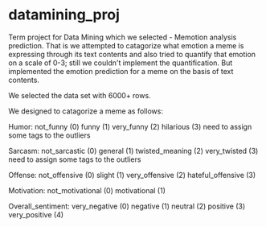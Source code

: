 # datamining_proj
Term project for Data Mining which we selected - Memotion analysis prediction. That is we attempted to catagorize what emotion a meme is expressing through its text contents and also tried to quantify that emotion on a scale of 0-3; still we couldn't implement the quantification. But implemented the emotion prediction for a meme on the basis of text contents.

We selected the data set with 6000+ rows.

We designed to catagorize a meme as follows:

Humor:
not_funny   (0)
funny       (1)
very_funny  (2)
hilarious   (3)
need to assign some tags to the outliers

Sarcasm:
not_sarcastic   (0)
general         (1)
twisted_meaning (2)
very_twisted    (3)
need to assign some tags to the outliers

Offense:
not_offensive     (0)
slight            (1)
very_offensive    (2)
hateful_offensive (3)

Motivation:
not_motivational  (0)
motivational      (1)

Overall_sentiment:
very_negative   (0)
negative        (1)
neutral         (2)
positive        (3)
very_positive   (4)
